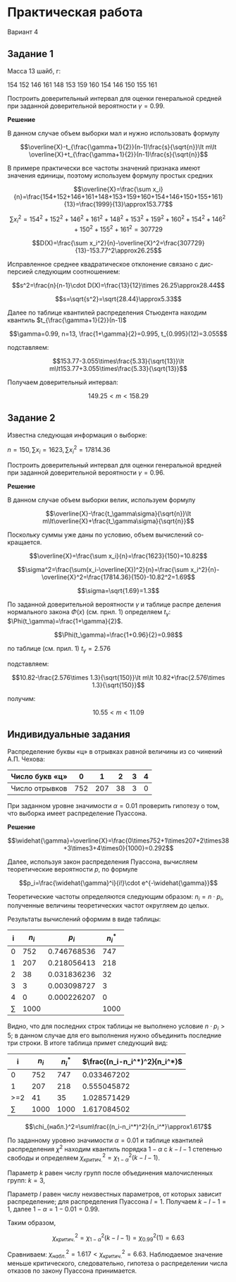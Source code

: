 # Практическая работа

Вариант 4

## Задание 1

Масса 13 шайб, г:

154 152 146 161 148 153 159 160 154 146 150 155 161

Построить доверительный интервал для оценки генеральной средней при заданной доверительной вероятности $\gamma=0.99$.

**Решение**

В данном случае объем выборки мал и нужно исполь­зовать формулу

$$\overline{X}-t_{\frac{\gamma+1}{2}}(n-1)\frac{s}{\sqrt{n}}\lt m\lt \overline{X}+t_{\frac{\gamma+1}{2}}(n-1)\frac{s}{\sqrt{n}}$$

В примере практически все частоты значений признака имеют значения единицы, поэтому используем формулу простых средних

$$\overline{X}=\frac{\sum x_i}{n}=\frac{154+152+146+161+148+153+159+160+154+146+150+155+161}{13}=\frac{1999}{13}\approx153.77$$

$$\sum x_i^2=154^2+152^2+146^2+161^2+148^2+153^2+159^2+160^2+154^2+146^2+150^2+155^2+161^2=307729$$

$$D(X)=\frac{\sum x_i^2}{n}-\overline{X}^2=\frac{307729}{13}-153.77^2\approx26.25$$

Исправленное среднее квадратическое отклонение связано с дис­ персией следующим соотношением: 

$$s^2=\frac{n}{n-1}\cdot D(X)=\frac{13}{12}\times 26.25\approx28.44$$

$$s=\sqrt{s^2}=\sqrt{28.44}\approx5.33$$

Далее по таблице квантилей распределения Стьюдента находим квантиль $t_{\frac{\gamma+1}{2}}(n-1)$

$$\gamma=0.99, n=13, \frac{1+\gamma}{2}=0.995, t_{0.995}(12)=3.055$$

подставляем:

$$153.77-3.055\times\frac{5.33}{\sqrt{13}}\lt m\lt153.77+3.055\times\frac{5.33}{\sqrt{13}}$$

Получаем доверительный интервал:

$$149.25\lt m\lt 158.29$$


## Задание 2

Известна следующая информация о выборке:

$n=150, \sum x_i=1623, \sum x_i^2=17814.36$

Построить доверительный интервал для оценки генеральной вредней при заданной доверительной вероятности $\gamma=0.96$.

**Решение**

В данном случае объем выборки велик, используем формулу

$$\overline{X}-\frac{t_\gamma\sigma}{\sqrt{n}}\lt m\lt\overline{X}+\frac{t_\gamma\sigma}{\sqrt{n}}$$

Поскольку суммы уже даны по условию, объем вычислений со­кращается.

$$\overline{X}=\frac{\sum x_i}{n}=\frac{1623}{150}=10.82$$

$$\sigma^2=\frac{\sum(x_i-\overline{X})^2}{n}=\frac{\sum x_i^2}{n}-\overline{X}^2=\frac{17814.36}{150}-10.82^2=1.69$$

$$\sigma=\sqrt{1.69}=1.3$$

По заданной доверительной вероятности $\gamma$ и таблице распре­ деления нормального закона $\Phi(x)$ (см. прнл. 1) определяем $t_\gamma$: $\Phi(t_\gamma)=\frac{1+\gamma}{2}$.

$$\Phi(t_\gamma)=\frac{1+0.96}{2}=0.98$$

по таблице (см. прил. 1) $t_\gamma=2.576$

под­ставляем:

$$10.82-\frac{2.576\times 1.3}{\sqrt{150}}\lt m\lt 10.82+\frac{2.576\times 1.3}{\sqrt{150}}$$

получим:

$$10.55\lt m\lt 11.09$$

## Индивидуальные задания

Распределение буквы «ц» в отрывках равной величины из со­ чинений А.П. Чехова:

Число букв «ц» | 0 | 1| 2 | 3 | 4
---|---|---|---|---|---
Число отрывков | 752 | 207 | 38 | 3 | 0

При заданном уровне значимости $\alpha = 0.01$ проверить гипотезу о том, что выборка имеет распределение Пуассона.

**Решение**

$$\widehat{\gamma}=\overline{X}=\frac{0\times752+1\times207+2\times38+3\times3+4\times0}{1000}=0.292$$

Далее, используя закон рас­пределения Пуассона, вычисляем теоретические вероятности $p$, по формуле

$$p_i=\frac{\widehat{\gamma}^i}{i!}\cdot e^{-\widehat{\gamma}}$$

Теоретические частоты определяются следующим образом: $n_i=n\cdot p_i$, полученные величины теоретических частот округляем до целых.

Результаты вычислений оформим в виде таблицы:

| i | $n_i$ | $p_i$       | $n_i^*$ |
|---|-------|-------------|---------|
| 0 | 752   | 0.746768536 | 747     |
| 1 | 207   | 0.218056413 | 218     |
| 2 | 38    | 0.031836236 | 32      |
| 3 | 3     | 0.003098727 | 3       |
| 4 | 0     | 0.000226207 | 0       |
|$\sum$|1000|             | 1000    |

Видно, что для последних строк таблицы не выполнено условие $n\cdot p_i \gt5$; в данном случае для его выполнения нужно объединить по­следние три строки. В итоге таблица примет следующий вид:

| i | $n_i$ | $n_i^*$ | $\frac{(n_i-n_i^*)^2}{n_i^*}$ |
|---|---|---|---|
| 0 | 752 | 747 | 0.033467202 |
| 1 | 207 | 218 | 0.555045872 |
| >=2 | 41 | 35 | 1.028571429 |
| $\sum$ | 1000 | 1000 | 1.617084502 |

$$\chi_{набл.}^2=\sum\frac{(n_i-n_i^*)^2}{n_i^*}\approx1.617$$

По заданному уровню значимости $\alpha=0.01$ и таблице квантилей распределения $\chi^2$ находим квантиль порядка $1-\alpha$ с $k-l-1$ степенью свободы и определяем $\chi_{критич.}^2=\chi_{1-\alpha}^2(k-l-1)$.

Параметр $k$ равен числу групп после объединения малочисленных групп: $k=3$, 

Параметр $l$ равен числу неизвестных параметров, от которых зависит распределение; для распределения Пуассона $l = 1$. По­лучаем $k-l-1=1$, далее $1 - \alpha = 1 - 0.01 = 0.99$.

Таким об­разом,

$$\chi_{критич.}^2=\chi_{1-\alpha}^2(k-l-1)=\chi_{0.99}^2(1)=6.63$$

Сравниваем: $\chi_{набл.}^2=1.617\lt \chi_{критич.}^2=6.63$. Наблюдаемое значение меньше критического, следовательно, гипотеза о распределе­нии числа отказов по закону Пуассона принимается.
